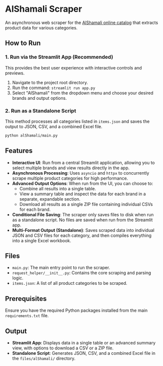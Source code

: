# AlShamali Scraper

An asynchronous web scraper for the [AlShamali online catalog](https://alshamali.online) that extracts product data for various categories.

## How to Run

### 1. Run via the Streamlit App (Recommended)

This provides the best user experience with interactive controls and previews.

1.  Navigate to the project root directory.
2.  Run the command: `streamlit run app.py`
3.  Select "AlShamali" from the dropdown menu and choose your desired brands and output options.

### 2. Run as a Standalone Script

This method processes all categories listed in `items.json` and saves the output to JSON, CSV, and a combined Excel file.

```bash
python alShamali/main.py
```

## Features

-   **Interactive UI**: Run from a central Streamlit application, allowing you to select multiple brands and view results directly in the app.
-   **Asynchronous Processing**: Uses `asyncio` and `httpx` to concurrently scrape multiple product categories for high performance.
-   **Advanced Output Options**: When run from the UI, you can choose to:
    -   Combine all results into a single table.
    -   View a summary table and inspect the data for each brand in a separate, expandable section.
    -   Download all results as a single ZIP file containing individual CSVs for each brand.
-   **Conditional File Saving**: The scraper only saves files to disk when run as a standalone script. No files are saved when run from the Streamlit app.
-   **Multi-Format Output (Standalone)**: Saves scraped data into individual JSON and CSV files for each category, and then compiles everything into a single Excel workbook.

## Files

-   `main.py`: The main entry point to run the scraper.
-   `request_helper/__init__.py`: Contains the core scraping and parsing logic.
-   `items.json`: A list of all product categories to be scraped.

## Prerequisites

Ensure you have the required Python packages installed from the main `requirements.txt` file.

## Output

-   **Streamlit App**: Displays data in a single table or an advanced summary view, with options to download a CSV or a ZIP file.
-   **Standalone Script**: Generates JSON, CSV, and a combined Excel file in the `files/alShamali/` directory.